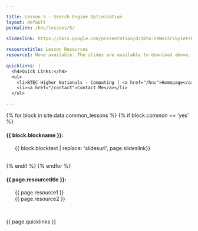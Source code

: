 ```yaml
---

title: Lesson 5 - Search Engine Optimisation
layout: default
permalink: /hnc/lessons/5/
    
slideslink: https://docs.google.com/presentation/d/18to-5XWerZrS5yIetzFZrXl7BaVSudATinlDSZptKdc/export/pdf

resourcetitle: Lesson Resources
resource1: None available. The slides are available to download above. 
  
quicklinks: |
  <h4>Quick Links:</h4>
  <ul>
    <li>BTEC Higher Nationals - Computing | <a href="/hnc">Homepage</a> | <a href="/hnc/lessons/0/">Lesson 0 - Introduction</a></li>
    <li><a href="/contact">Contact Me</a></li>
  </ul> 

---
```


{% for block in site.data.common_lessons %}
  {% if block.common == 'yes' %}
  <h4 id="{{ block.idtag }}">{{ block.blockname }}:</h4>
  <ul>
    {{ block.blocktext | replace: 'slidesurl', page.slideslink}}
  </ul>
  <br/>
  {% endif %}
{% endfor %}

<h4>{{ page.resourcetitle }}:</h4>
<ul style="list-style-type:disc;">
  {{ page.resource1 }}
  <br/>
  {{ page.resource2 }}
</ul>
<br/>

{{ page.quicklinks }}

<br/>
